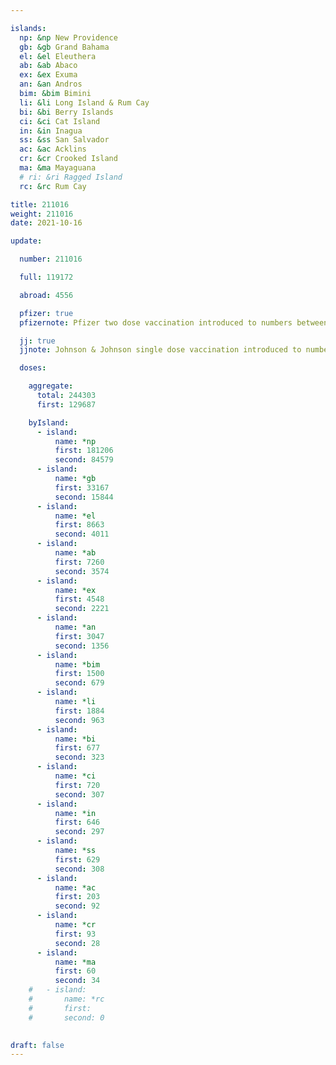 ```yaml
---

islands:
  np: &np New Providence
  gb: &gb Grand Bahama
  el: &el Eleuthera
  ab: &ab Abaco
  ex: &ex Exuma
  an: &an Andros
  bim: &bim Bimini
  li: &li Long Island & Rum Cay
  bi: &bi Berry Islands
  ci: &ci Cat Island
  in: &in Inagua
  ss: &ss San Salvador
  ac: &ac Acklins
  cr: &cr Crooked Island
  ma: &ma Mayaguana
  # ri: &ri Ragged Island
  rc: &rc Rum Cay

title: 211016
weight: 211016
date: 2021-10-16

update:

  number: 211016

  full: 119172

  abroad: 4556

  pfizer: true
  pfizernote: Pfizer two dose vaccination introduced to numbers between Saturday, Aug 07, 2021 and  Saturday, Aug 14, 2021 period.

  jj: true
  jjnote: Johnson & Johnson single dose vaccination introduced to numbers between Sat, Sep 4, 2021 and Fri, Sep 10, 2021 period.

  doses:

    aggregate:
      total: 244303
      first: 129687

    byIsland:
      - island:
          name: *np
          first: 181206
          second: 84579
      - island:
          name: *gb
          first: 33167
          second: 15844
      - island:
          name: *el
          first: 8663
          second: 4011
      - island:
          name: *ab
          first: 7260
          second: 3574
      - island:
          name: *ex
          first: 4548
          second: 2221
      - island:
          name: *an
          first: 3047
          second: 1356
      - island:
          name: *bim
          first: 1500
          second: 679
      - island:
          name: *li
          first: 1884
          second: 963
      - island:
          name: *bi
          first: 677
          second: 323
      - island:
          name: *ci
          first: 720
          second: 307
      - island:
          name: *in
          first: 646
          second: 297
      - island:
          name: *ss
          first: 629
          second: 308
      - island:
          name: *ac
          first: 203
          second: 92
      - island:
          name: *cr
          first: 93
          second: 28
      - island:
          name: *ma
          first: 60
          second: 34
    #   - island:
    #       name: *rc
    #       first: 
    #       second: 0

    
draft: false
---
```


